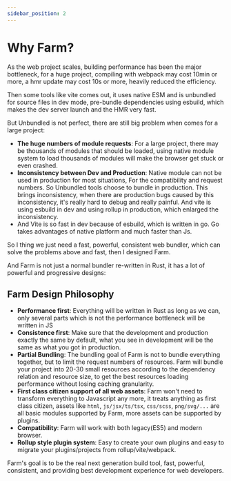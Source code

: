 ```yaml
---
sidebar_position: 2
---
```


# Why Farm?

As the web project scales, building performance has been the major bottleneck, for a huge project, compiling with webpack may cost 10min or more, a hmr update may cost 10s or more, heavily reduced the efficiency.

Then some tools like vite comes out, it uses native ESM and is unbundled for source files in dev mode, pre-bundle dependencies using esbuild, which makes the dev server launch and the HMR very fast.

But Unbundled is not perfect, there are still big problem when comes for a large project:
* **The huge numbers of module requests**: For a large project, there may be thousands of modules that should be loaded, using native module system to load thousands of modules will make the browser get stuck or even crashed.
* **Inconsistency between Dev and Production**: Native module can not be used in production for most situations, For the compatibility and request numbers. So Unbundled tools choose to bundle in production. This brings inconsistency, when there are production bugs caused by this inconsistency, it's really hard to debug and really painful. And vite is using esbuild in dev and using rollup in production, which enlarged the inconsistency.
* And Vite is so fast in dev because of esbuild, which is written in go. Go takes advantages of native platform and much faster than Js.

So I thing we just need a fast, powerful, consistent web bundler, which can solve the problems above and fast, then I designed Farm.

And Farm is not just a normal bundler re-written in Rust, it has a lot of powerful and progressive designs:

## Farm Design Philosophy

* **Performance first**: Everything will be written in Rust as long as we can, only several parts which is not the performance bottleneck will be written in JS
* **Consistence first**: Make sure that the development and production exactly the same by default, what you see in development will be the same as what you got in production.
* **Partial Bundling**: The bundling goal of Farm is not to bundle everything together, but to limit the request numbers of resources. Farm will bundle your project into 20-30 small resources according to the dependency relation and resource size, to get the best resources loading performance without losing caching granularity.
* **First class citizen support of all web assets**: Farm won't need to transform everything to Javascript any more, it treats anything as first class citizen, assets like `html`, `js/jsx/ts/tsx`, `css/scss`, `png/svg/...` are all basic modules supported by Farm, more assets can be supported by plugins.
* **Compatibility**: Farm will work with both legacy(ES5) and modern browser.
* **Rollup style plugin system**: Easy to create your own plugins and easy to migrate your plugins/projects from rollup/vite/webpack. 


Farm's goal is to be the real next generation build tool, fast, powerful, consistent, and providing best development experience for web developers.